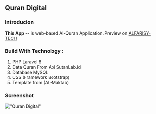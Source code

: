 ## Quran Digital
### Introducion
**This App** -- is web-based Al-Quran Application. Preview on [ALFARISY-TECH](https://alfarisy-tech.my.id)
### Build With Technology :
1. PHP Laravel 8
2. Data Quran From Api SutanLab.id 
4. Database MySQL
5. CSS (Framework Bootstrap)
6. Template from (AL-Maktab)

### Screenshot
!["Quran Digital"](https://alfarisy-tech.my.id/images/16276553471.jpg "Quran Digital")
